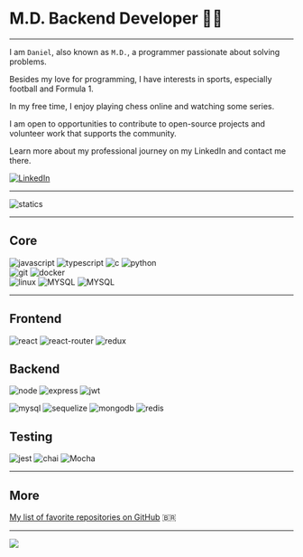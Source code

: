 # M.D. Backend Developer 👨‍💻

---

I am ```Daniel```, also known as ```M.D.```, a programmer passionate about solving problems.

Besides my love for programming, I have interests in sports, especially football and Formula 1.

In my free time, I enjoy playing chess online and watching some series.

I am open to opportunities to contribute to open-source projects and volunteer work that supports the community.

Learn more about my professional journey on my LinkedIn and contact me there.

[![LinkedIn](https://img.shields.io/badge/LinkedIn-0077B5?style=for-the-badge&logo=linkedin&logoColor=white)](https://www.linkedin.com/in/marciodanielll)

----

![statics](https://github-readme-stats.vercel.app/api/top-langs/?username=marciodanielll&theme=dark&layout=compact)

----

## Core
![javascript](https://img.shields.io/badge/JavaScript-323330?style=for-the-badge&logo=javascript&logoColor=F7DF1E) 
![typescript](https://img.shields.io/badge/TypeScript-007ACC?style=for-the-badge&logo=typescript&logoColor=white)
![c](https://img.shields.io/badge/C-00599C?style=for-the-badge&logo=c&logoColor=white
)
![python](https://img.shields.io/badge/Python-FFD43B?style=for-the-badge&logo=python&logoColor=blue)
</br>
![git](https://img.shields.io/badge/GIT-E44C30?style=for-the-badge&logo=git&logoColor=white)
![docker](https://img.shields.io/badge/Docker-2CA5E0?style=for-the-badge&logo=docker&logoColor=white)
</br>
![linux](https://img.shields.io/badge/Linux-FCC624?style=for-the-badge&logo=linux&logoColor=black)
![MYSQL](https://img.shields.io/badge/MySQL-005C84?style=for-the-badge&logo=mysql&logoColor=black)
![MYSQL](https://img.shields.io/badge/MongoDB-4EA94B?style=for-the-badge&logo=mongodb&logoColor=white)

-----

## Frontend
![react](https://img.shields.io/badge/React-20232A?style=for-the-badge&logo=react&logoColor=61DAFB)
![react-router](https://img.shields.io/badge/React_Router-CA4245?style=for-the-badge&logo=react-router&logoColor=white)
![redux](https://img.shields.io/badge/Redux-593D88?style=for-the-badge&logo=redux&logoColor=white)

## Backend
![node](https://img.shields.io/badge/Node.js-339933?style=for-the-badge&logo=nodedotjs&logoColor=white)
![express](https://img.shields.io/badge/Express.js-000000?style=for-the-badge&logo=express&logoColor=white)
![jwt](https://img.shields.io/badge/JWT-000000?style=for-the-badge&logo=JSON%20web%20tokens&logoColor=white)

![mysql](https://img.shields.io/badge/MySQL-005C84?style=for-the-badge&logo=mysql&logoColor=white)
![sequelize](https://camo.githubusercontent.com/6c50eb6f911b1bcb4c0b790fb5e908bf896c525685839fa802c41349dcd1c8bf/68747470733a2f2f696d672e736869656c64732e696f2f62616467652f53657175656c697a652d3532423045373f7374796c653d666f722d7468652d6261646765266c6f676f3d53657175656c697a65266c6f676f436f6c6f723d7768697465)
![mongodb](https://img.shields.io/badge/MongoDB-4EA94B?style=for-the-badge&logo=mongodb&logoColor=white)
![redis](https://camo.githubusercontent.com/16c5d674d150e47e77738a333e74716023295715c956aaf84615cef3f50675ed/68747470733a2f2f696d672e736869656c64732e696f2f62616467652f72656469732d2532334444303033312e7376673f267374796c653d666f722d7468652d6261646765266c6f676f3d7265646973266c6f676f436f6c6f723d7768697465)

## Testing
![jest](https://img.shields.io/badge/Jest-C21325?style=for-the-badge&logo=jest&logoColor=white)
![chai](https://img.shields.io/badge/chai-A30701?style=for-the-badge&logo=chai&logoColor=white)
![Mocha](https://img.shields.io/badge/Mocha-8D6748?style=for-the-badge&logo=Mocha&logoColor=white)

---

## More
[My list of favorite repositories on GitHub](https://github.com/marciodanielll/list_of_star_repositories) 🇧🇷

----

![](https://komarev.com/ghpvc/?username=marciodanielll)

